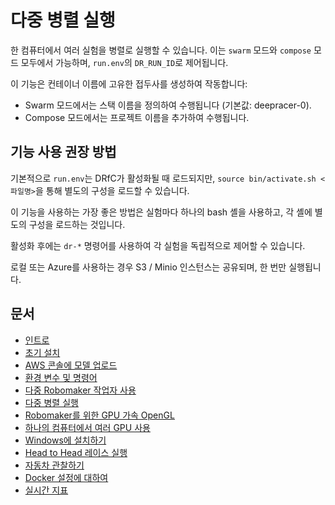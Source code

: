 # 다중 병렬 실행

한 컴퓨터에서 여러 실험을 병렬로 실행할 수 있습니다. 이는 `swarm` 모드와 `compose` 모드 모두에서 가능하며, `run.env`의 `DR_RUN_ID`로 제어됩니다.

이 기능은 컨테이너 이름에 고유한 접두사를 생성하여 작동합니다:
* Swarm 모드에서는 스택 이름을 정의하여 수행됩니다 (기본값: deepracer-0).
* Compose 모드에서는 프로젝트 이름을 추가하여 수행됩니다.

## 기능 사용 권장 방법

기본적으로 `run.env`는 DRfC가 활성화될 때 로드되지만, `source bin/activate.sh <파일명>`을 통해 별도의 구성을 로드할 수 있습니다.

이 기능을 사용하는 가장 좋은 방법은 실험마다 하나의 bash 셸을 사용하고, 각 셸에 별도의 구성을 로드하는 것입니다.

활성화 후에는 `dr-*` 명령어를 사용하여 각 실험을 독립적으로 제어할 수 있습니다.

로컬 또는 Azure를 사용하는 경우 S3 / Minio 인스턴스는 공유되며, 한 번만 실행됩니다.

## 문서

* [인트로](index.md)
* [초기 설치](installation.md)
* [AWS 콘솔에 모델 업로드](upload.md)
* [환경 변수 및 명령어](reference.md)
* [다중 Robomaker 작업자 사용](multi_worker.md)
* [다중 병렬 실행](multi_run.md)
* [Robomaker를 위한 GPU 가속 OpenGL](opengl.md)
* [하나의 컴퓨터에서 여러 GPU 사용](multi_gpu.md)
* [Windows에 설치하기](windows.md)
* [Head to Head 레이스 실행](head-to-head.md)
* [자동차 관찰하기](video.md)
* [Docker 설정에 대하여](docker.md)
* [실시간 지표](metrics.md)